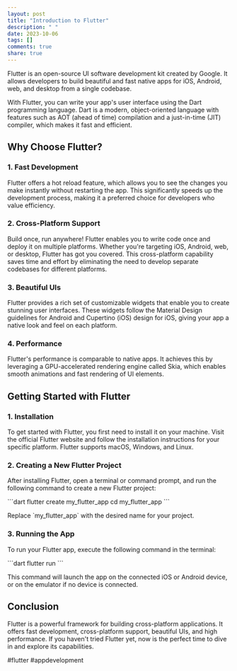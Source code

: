 ```yaml
---
layout: post
title: "Introduction to Flutter"
description: " "
date: 2023-10-06
tags: []
comments: true
share: true
---
```


Flutter is an open-source UI software development kit created by Google. It allows developers to build beautiful and fast native apps for iOS, Android, web, and desktop from a single codebase. 

With Flutter, you can write your app's user interface using the Dart programming language. Dart is a modern, object-oriented language with features such as AOT (ahead of time) compilation and a just-in-time (JIT) compiler, which makes it fast and efficient.

## Why Choose Flutter?

### 1. Fast Development

Flutter offers a hot reload feature, which allows you to see the changes you make instantly without restarting the app. This significantly speeds up the development process, making it a preferred choice for developers who value efficiency.

### 2. Cross-Platform Support

Build once, run anywhere! Flutter enables you to write code once and deploy it on multiple platforms. Whether you're targeting iOS, Android, web, or desktop, Flutter has got you covered. This cross-platform capability saves time and effort by eliminating the need to develop separate codebases for different platforms.

### 3. Beautiful UIs

Flutter provides a rich set of customizable widgets that enable you to create stunning user interfaces. These widgets follow the Material Design guidelines for Android and Cupertino (iOS) design for iOS, giving your app a native look and feel on each platform.

### 4. Performance

Flutter's performance is comparable to native apps. It achieves this by leveraging a GPU-accelerated rendering engine called Skia, which enables smooth animations and fast rendering of UI elements.

## Getting Started with Flutter

### 1. Installation

To get started with Flutter, you first need to install it on your machine. Visit the official Flutter website and follow the installation instructions for your specific platform. Flutter supports macOS, Windows, and Linux.

### 2. Creating a New Flutter Project

After installing Flutter, open a terminal or command prompt, and run the following command to create a new Flutter project:

\`\`\`dart
flutter create my_flutter_app
cd my_flutter_app
\`\`\`

Replace \`my_flutter_app\` with the desired name for your project.

### 3. Running the App

To run your Flutter app, execute the following command in the terminal:

\`\`\`dart
flutter run
\`\`\`

This command will launch the app on the connected iOS or Android device, or on the emulator if no device is connected.

## Conclusion

Flutter is a powerful framework for building cross-platform applications. It offers fast development, cross-platform support, beautiful UIs, and high performance. If you haven't tried Flutter yet, now is the perfect time to dive in and explore its capabilities.

#flutter #appdevelopment